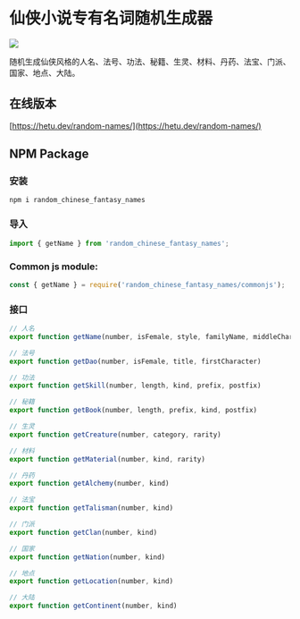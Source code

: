 # 仙侠小说专有名词随机生成器

<a title="NPM" href="https://www.npmjs.com/package/random_chinese_fantasy_names" ><img src="https://img.shields.io/npm/v/random_chinese_fantasy_names" /></a>

随机生成仙侠风格的人名、法号、功法、秘籍、生灵、材料、丹药、法宝、门派、国家、地点、大陆。

## 在线版本

[https://hetu.dev/random-names/](https://hetu.dev/random-names/)

## NPM Package

### 安装

```
npm i random_chinese_fantasy_names
```

### 导入

```javascript
import { getName } from 'random_chinese_fantasy_names';
```

### Common js module:

```javascript
const { getName } = require('random_chinese_fantasy_names/commonjs');
```

### 接口

```javascript
// 人名
export function getName(number, isFemale, style, familyName, middleCharacter)

// 法号
export function getDao(number, isFemale, title, firstCharacter)

// 功法
export function getSkill(number, length, kind, prefix, postfix)

// 秘籍
export function getBook(number, length, prefix, kind, postfix)

// 生灵
export function getCreature(number, category, rarity)

// 材料
export function getMaterial(number, kind, rarity)

// 丹药
export function getAlchemy(number, kind)

// 法宝
export function getTalisman(number, kind)

// 门派
export function getClan(number, kind)

// 国家
export function getNation(number, kind)

// 地点
export function getLocation(number, kind)

// 大陆
export function getContinent(number, kind)
```
